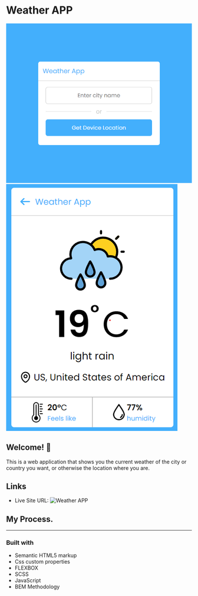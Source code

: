 # Weather APP

![Design preview for Weather App](/icons/screen.png)
![Design preview for Weather App](/icons/screen2.png)

## Welcome! 👋

This is a web application that shows you the current weather of the city or country you want, or otherwise the location where you are.

## Links
* Live Site URL: ![Weather APP](https://euphonious-praline-fe7293.netlify.app/)


## My Process.
--- 
### Built with
* Semantic HTML5 markup
* Css custom properties
* FLEXBOX
* SCSS
* JavaScript
* BEM Methodology

